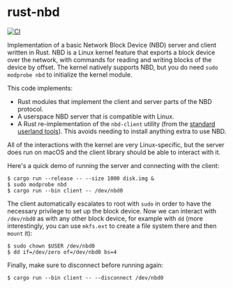 # rust-nbd

[![CI](https://github.com/tchajed/rust-nbd/actions/workflows/build.yml/badge.svg)](https://github.com/tchajed/rust-nbd/actions/workflows/build.yml)

Implementation of a basic Network Block Device (NBD) server and client written
in Rust.  NBD is a Linux kernel feature that exports a block device over the
network, with commands for reading and writing blocks of the device by offset.
The kernel natively supports NBD, but you do need `sudo modprobe nbd` to
initialize the kernel module.

This code implements:
- Rust modules that implement the client and server parts of the NBD protocol.
- A userspace NBD server that is compatible with Linux.
- A Rust re-implementation of the `nbd-client` utility (from the [standard userland tools](https://github.com/NetworkBlockDevice/nbd)). This avoids needing to install anything extra to use NBD.

All of the interactions with the kernel are very Linux-specific, but the server
does run on macOS and the client library should be able to interact with it.

Here's a quick demo of running the server and connecting with the client:

```
$ cargo run --release -- --size 1000 disk.img &
$ sudo modprobe nbd
$ cargo run --bin client -- /dev/nbd0
```

The client automatically escalates to root with `sudo` in order to have the
necessary privilege to set up the block device.  Now we can interact with
`/dev/nbd0` as with any other block device, for example with `dd` (more
interestingly, you can use `mkfs.ext` to create a file system there and then
`mount` it):

```
$ sudo chown $USER /dev/nbd0
$ dd if=/dev/zero of=/dev/nbd0 bs=4
```

Finally, make sure to disconnect before running again:

```
$ cargo run --bin client -- --disconnect /dev/nbd0
```
